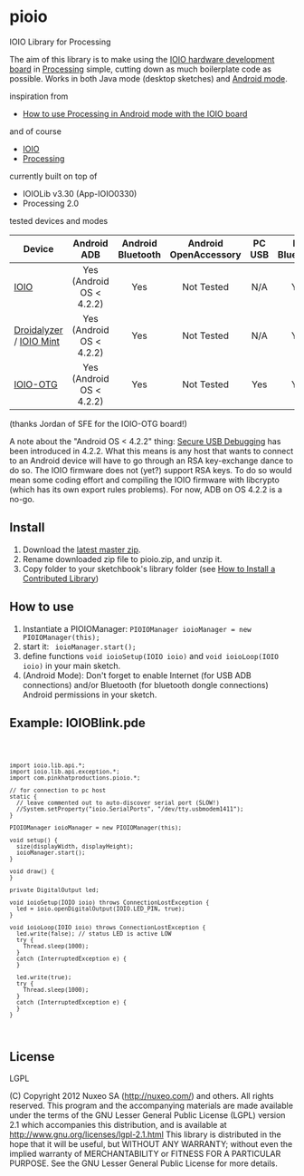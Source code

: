 pioio
=====

IOIO Library for Processing

The aim of this library is to make using the [IOIO hardware development board](https://github.com/ytai/ioio/wiki) in [Processing](http://processing.org/) simple, cutting down as much boilerplate code as possible. 
Works in both Java mode (desktop sketches) and [Android mode](http://wiki.processing.org/w/Android).

inspiration from 
* [How to use Processing in Android mode with the IOIO board](http://benatwork.cc/how-to-use-processing-in-android-mode-with-the-ioio-board/)

and of course
* [IOIO](https://github.com/ytai/ioio/wiki)
* [Processing](http://processing.org/)

currently built on top of
* IOIOLib v3.30 (App-IOIO0330)
* Processing 2.0

tested devices and modes

Device                                                                                    | Android ADB              | Android Bluetooth | Android OpenAccessory | PC USB | PC Bluetooth
------------------------------------------------------------------------------------------|:------------------------:|:-----------------:|:---------------------:|:------:|:-----------:
[IOIO](https://www.sparkfun.com/products/10585)                                           | Yes (Android OS < 4.2.2) | Yes               | Not Tested            | N/A    | Yes
[Droidalyzer](http://droidalyzer.com) / [IOIO Mint](http://www.adafruit.com/products/885) | Yes (Android OS < 4.2.2) | Yes               | Not Tested            | N/A    | Yes 
[IOIO-OTG](https://www.sparkfun.com/products/11343)                                       | Yes (Android OS < 4.2.2) | Yes               | Not Tested            | Yes    | Yes
(thanks Jordan of SFE for the IOIO-OTG board!)

A note about the "Android OS < 4.2.2" thing: [Secure USB Debugging](http://nelenkov.blogspot.com/2013/02/secure-usb-debugging-in-android-422.html) has been introduced in 4.2.2.
What this means is any host that wants to connect to an Android device will have to go through an RSA key-exchange dance to do so.
The IOIO firmware does not (yet?) support RSA keys. To do so would mean some coding effort and compiling the IOIO firmware with libcrypto (which has its own export rules problems).
For now, ADB on OS 4.2.2 is a no-go.

Install
-------
1. Download the [latest master zip](https://github.com/PinkHatSpike/pioio/archive/master.zip).
2. Rename downloaded zip file to pioio.zip, and unzip it.
3. Copy folder to your sketchbook's library folder (see [How to Install a Contributed Library](http://wiki.processing.org/w/How_to_Install_a_Contributed_Library))

How to use
----------

1. Instantiate a PIOIOManager: <code>PIOIOManager ioioManager = new PIOIOManager(this);</code>
2. start it: <code> ioioManager.start();</code>
3. define functions <code>void ioioSetup(IOIO ioio)</code> and <code>void ioioLoop(IOIO ioio)</code> in your main sketch.
4. (Android Mode): Don't forget to enable Internet (for USB ADB connections) and/or Bluetooth (for bluetooth dongle connections) Android permissions in your sketch.  

Example: IOIOBlink.pde
----------------------
<code>
    
    import ioio.lib.api.*;
    import ioio.lib.api.exception.*;
    import com.pinkhatproductions.pioio.*;

    // for connection to pc host
    static {
      // leave commented out to auto-discover serial port (SLOW!)  
      //System.setProperty("ioio.SerialPorts", "/dev/tty.usbmodem1411");
    }

    PIOIOManager ioioManager = new PIOIOManager(this);

    void setup() {
      size(displayWidth, displayHeight);
      ioioManager.start();
    }

    void draw() {
    }

    private DigitalOutput led;

    void ioioSetup(IOIO ioio) throws ConnectionLostException {
      led = ioio.openDigitalOutput(IOIO.LED_PIN, true);
    }

    void ioioLoop(IOIO ioio) throws ConnectionLostException {
      led.write(false); // status LED is active LOW
      try {
        Thread.sleep(1000);
      }
      catch (InterruptedException e) {
      }

      led.write(true);
      try {
        Thread.sleep(1000);
      }
      catch (InterruptedException e) {
      }
    }

</code>

License
-------
LGPL

(C) Copyright 2012 Nuxeo SA (http://nuxeo.com/) and others.
All rights reserved. This program and the accompanying materials
are made available under the terms of the GNU Lesser General Public License
(LGPL) version 2.1 which accompanies this distribution, and is available at
http://www.gnu.org/licenses/lgpl-2.1.html
This library is distributed in the hope that it will be useful,
but WITHOUT ANY WARRANTY; without even the implied warranty of
MERCHANTABILITY or FITNESS FOR A PARTICULAR PURPOSE. See the GNU
Lesser General Public License for more details.
